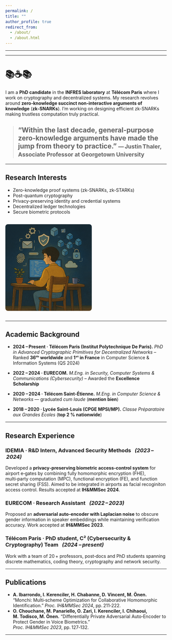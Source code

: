 ```yaml
---
permalink: /
title: ""
author_profile: true
redirect_from: 
  - /about/
  - /about.html
---
```


---

---------------

# 📚☕️📚

I am a **PhD candidate** in the **INFRES laboratory** at **Télécom Paris** where I work on cryptography and decentralized systems.  My research revolves around **zero‑knowledge succinct non‑interactive arguments of knowledge** (**zk‑SNARKs**). I’m working on designing efficient zk-SNARKs making trustless computation truly practical.

> ## “Within the last decade, general‑purpose zero‑knowledge arguments have made the jump from theory to practice.”  <small>— Justin Thaler, Associate Professor at Georgetown University</small>

---

## Research Interests
<div style="
     display:flex;
     flex-direction:column;   /* stack list then image           */
     align-items:flex-start;  /* keep everything left-aligned…   */
">

  <ul style="margin:0 0 1rem 0;">
    <li>Zero-knowledge proof systems (zk-SNARKs, zk-STARKs)</li>
    <li>Post-quantum cryptography</li>
    <li>Privacy-preserving identity and credential systems</li>
    <li>Decentralized ledger technologies</li>
    <li>Secure biometric protocols</li>
  </ul>

  <!-- the magic: align only this item to the center -->
  <img src="/images/ghibli_cybersecurity.png"
       alt="Stylised zero-knowledge diagram"
       style="
         max-width:270px;
         height:auto;
         border-radius:8px;
         align-self:center;   /* centers just the image */
       ">
</div>




---

## Academic Background

* **2024 – Present · Télécom Paris (Institut Polytechnique De Paris).**
  *PhD in Advanced Cryptographic Primitives for Decentralized Networks*
  – Ranked **36ᵗʰ worldwide** and **1ˢᵗ in France** in Computer Science & Information Systems (QS 2024)

* **2022 – 2024 · EURECOM.**
  *M.Eng. in Security, Computer Systems & Communications (Cybersecurity)*
  – Awarded the **Excellence Scholarship**

* **2020 – 2024 · Télécom Saint‑Étienne.**
  *M.Eng. in Computer Science & Networks* — graduated *cum laude* (**mention bien**)

* **2018 – 2020 · Lycée Saint‑Louis (CPGE MPSI/MP).**
  *Classe Préparatoire aux Grandes Écoles* (**top 2 % nationwide**)

---

## Research Experience

### IDEMIA · R&D Intern, Advanced Security Methods   *(2023 – 2024)*

Developed a **privacy‑preserving biometric access‑control system** for airport e‑gates by combining fully homomorphic encryption (FHE), multi‑party computation (MPC), functional encryption (FE), and function secret sharing (FSS).  Aimed to be integrated in airports as facial recoginiton access control.  Results accepted at **IH&MMSec 2024**.

### EURECOM · Research Assistant   *(2022 – 2023)*

Proposed an **adversarial auto‑encoder with Laplacian noise** to obscure gender information in speaker embeddings while maintaining verification accuracy.  Work accepted at **IH&MMSec 2023**.

### Télécom Paris · **PhD student, C² (Cybersecurity & Cryptography) Team**   *(2024 – present)*

Work with a team of 20 + professors, post‑docs and PhD students spanning discrete mathematics, coding theory, cryptography and network security.

---

## Publications

* **A. Ibarrondo, I. Kerenciler, H. Chabanne, D. Vincent, M. Önen.**  “Monchi: Multi‑scheme Optimization for Collaborative Homomorphic Identification.” *Proc. IH&MMSec 2024*, pp. 211‑222.
* **O. Chouchane, M. Panariello, O. Zari, I. Kerenciler, I. Chihaoui, M. Todisco, M. Önen.**  “Differentially Private Adversarial Auto‑Encoder to Protect Gender in Voice Biometrics.” *Proc. IH&MMSec 2023*, pp. 127‑132.

---

